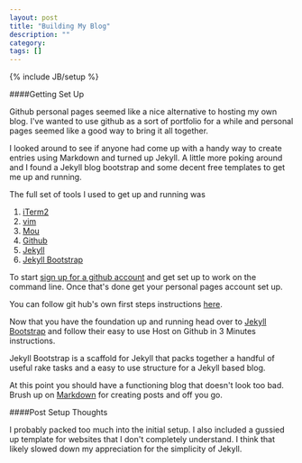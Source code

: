 ```yaml
---
layout: post
title: "Building My Blog"
description: ""
category:
tags: []
---
```

{% include JB/setup %}

####Getting Set Up

Github personal pages seemed like a nice alternative to hosting my own blog. I've wanted to use github as a sort of portfolio for a while and personal pages seemed like a good way to bring it all together. 

I looked around to see if anyone had come up with a handy way to create entries using Markdown and turned up Jekyll. A little more poking around and I found a Jekyll blog bootstrap and some decent free templates to get me up and running.

The full set of tools I used to get up and running was 

1. [iTerm2](http://iterm2.com/)
2. [vim](http://www.vim.org/download.php)
3. [Mou](http://mouapp.com/)
4. [Github](https://github.com/)
5. [Jekyll](http://jekyllrb.com/)
6. [Jekyll Bootstrap](http://jekyllbootstrap.com/)




To start [sign up for a github account](https://github.com/) and get set up to work on the command line. Once that's done get your personal pages account set up. 

You can follow git hub's own first steps instructions [here](https://pages.github.com/). 

Now that you have the foundation up and running head over to [Jekyll Bootstrap](http://jekyllbootstrap.com/usage/jekyll-quick-start.html) and follow their easy to use Host on Github in 3 Minutes instructions. 

Jekyll Bootstrap is a scaffold for Jekyll that packs together a handful of useful rake tasks and a easy to use structure for a Jekyll based blog. 

At this point you should have a functioning blog that doesn't look too bad. Brush up on [Markdown](http://daringfireball.net/projects/markdown/) for creating posts and off you go. 



####Post Setup Thoughts

I probably packed too much into the initial setup. I also included a gussied up template for websites that I don't completely understand. I think that likely slowed down my appreciation for the simplicity of Jekyll. 

